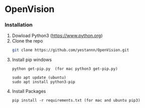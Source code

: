# OpenVision

### Installation

1. Dowload Python3 (https://www.python.org)
2. Clone the repo
   ```sh
   git clone https://github.com/yestannn/OpenVision.git
   ```
3. Install pip windows
   ```
   python get-pip.py  (for mac python3 get-pip.py)
   
   sudo apt update (ubuntu)
   sudo apt install python3-pip   
   ```
4. Install Packages
   ``` 
   pip install -r requirements.txt (for mac and ubuntu pip3)
   ```
